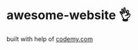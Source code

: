 # awesome-website :ok_hand:           
built with help of <a href="http://johnelder.com/">codemy.com</a>
